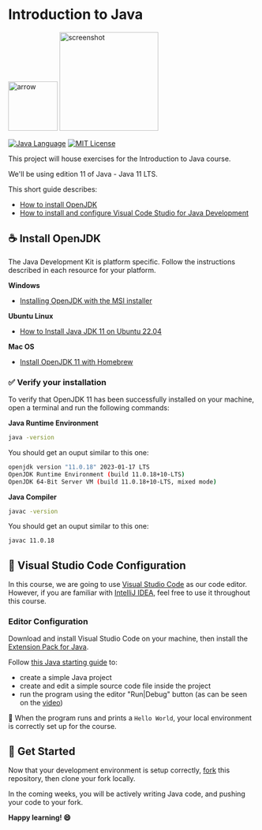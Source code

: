 # Introduction to Java

 <img width="100" alt="arrow" src="https://user-images.githubusercontent.com/19231569/213458967-d77d1ede-cbb8-4cda-8d58-7ac2a1c70503.png">
 

<img width="200" alt="screenshot" src="https://github.com/paulinejdavis/intro-to-java-course/assets/111147520/4d85d8dd-b0d4-46d7-9be1-403800bdca21">


[![Java Language](https://img.shields.io/badge/PLATFORM-OpenJDK-3A75B0.svg?style=for-the-badge)][1]
[![MIT License](https://img.shields.io/badge/LICENSE-MIT-green.svg?style=for-the-badge)][13]

This project will house exercises for the Introduction to Java course.

We'll be using edition 11 of Java - Java 11 LTS. 

This short guide describes:

- [How to install OpenJDK][2]
- [How to install and configure Visual Code Studio for Java Development][3]

## :coffee: Install OpenJDK

The Java Development Kit is platform specific. Follow the instructions described in each resource for your platform.

**Windows**

- [Installing OpenJDK with the MSI installer][4]

**Ubuntu Linux**

- [How to Install Java JDK 11 on Ubuntu 22.04][5]

**Mac OS**

- [Install OpenJDK 11 with Homebrew][6]

### :white_check_mark: Verify your installation

To verify that OpenJDK 11 has been successfully installed on your machine, open a terminal and run the following commands:

**Java Runtime Environment**

```bash
java -version
```

You should get an ouput similar to this one:

```bash
openjdk version "11.0.18" 2023-01-17 LTS
OpenJDK Runtime Environment (build 11.0.18+10-LTS)
OpenJDK 64-Bit Server VM (build 11.0.18+10-LTS, mixed mode)
```

**Java Compiler**

```bash
javac -version
```

You should get an ouput similar to this one:

```bash
javac 11.0.18
```

## :wrench: Visual Studio Code Configuration

In this course, we are going to use [Visual Studio Code][7] as our code editor.
However, if you are familiar with [IntelliJ IDEA][8], feel free to use it throughout this course.

### Editor Configuration

Download and install Visual Studio Code on your machine, then install the [Extension Pack for Java][9].

Follow [this Java starting guide][10] to:
- create a simple Java project
- create and edit a simple source code file inside the project
- run the program using the editor "Run|Debug" button (as can be seen on the [video][11])

:tada: When the program runs and prints a `Hello World`, your local environment is correctly set up for the course.

## :rocket: Get Started

Now that your development environment is setup correctly, [fork][12] this repository, then clone your fork locally.

In the coming weeks, you will be actively writing Java code, and pushing your code to your fork.

**Happy learning! :smile:**



[1]: https://www.java.com/en/download/help/whatis_java.html
[2]: #coffee-install-openjdk
[3]: #wrench-visual-studio-code-configuration
[4]: https://access.redhat.com/documentation/en-us/openjdk/11/html/installing_and_using_openjdk_11_for_windows/installing_openjdk_msi_installer 
[5]: https://www.linuxcapable.com/how-to-install-openjdk-11-on-ubuntu-linux/
[6]: https://formulae.brew.sh/formula/openjdk@11
[7]: https://code.visualstudio.com/
[8]: https://www.jetbrains.com/idea/download/
[9]: https://code.visualstudio.com/docs/java/java-tutorial#_installing-extensions
[10]: https://code.visualstudio.com/docs/java/java-tutorial#_creating-a-source-code-file
[11]: https://code.visualstudio.com/docs/java/java-tutorial/run-debug.mp4
[12]: https://docs.github.com/en/get-started/quickstart/fork-a-repo
[13]: https://github.com/cbfacademy/intro-to-java-course/blob/main/LICENSE
